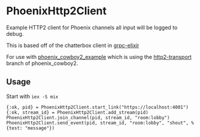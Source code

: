 # PhoenixHttp2Client

Example HTTP2 client for Phoenix channels all input will be logged to debug.

This is based off of the chatterbox client in [grpc-elixir][3]

For use with [phoenix_cowboy2_example][1] which is using the
[http2-transport][2] branch of phoenix_cowboy2.

[1]: https://github.com/VoiceLayer/phoenix_cowboy2_example/tree/feat/http2-transport
[2]: https://github.com/VoiceLayer/phoenix_cowboy2/tree/feat/http2-transport
[3]: https://github.com/tony612/grpc-elixir/blob/ec4534bc1df6e1b93181b6ed3d9449494fee061c/lib/grpc/adapter/chatterbox/client.ex

## Usage

Start with `iex -S mix`

    {:ok, pid} = PhoenixHttp2Client.start_link("https://localhost:4001")
    {:ok, stream_id} = PhoenixHttp2Client.add_stream(pid)
    PhoenixHttp2Client.join_channel(pid, stream_id, "room:lobby")
    PhoenixHttp2Client.send_event(pid, stream_id, "room:lobby", "shout", %{test: "message"})
